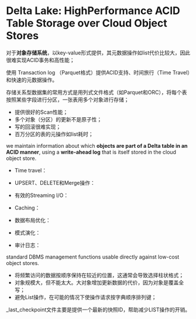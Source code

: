 # Delta Lake: HighPerformance ACID Table Storage over Cloud Object Stores



对于**对象存储系统**，以key-value形式提供，其元数据操作如list代价比较大，因此很难实现ACID事务和高性能；

使用 Transaction log （Parquet格式）提供ACID支持、时间旅行（Time Travel）和快速的元数据操作。



存储关系型数据集的常用方式是用列式文件格式（如Parquet和ORC），将每个表按照某些字段进行分区，一张表用多个对象进行存储；

- 提供很好的Scan性能；
- 多个对象（分区）的更新不是原子性；
- 写的回滚很难实现；
- 百万分区的表的元操作如list耗时；



we maintain information about which **objects are part of a Delta table in an ACID manner**, using a **write-ahead log** that is itself stored in the cloud object store.

- Time travel：
- UPSERT、DELETE和Merge操作：
- 有效的Streaming I/O：
- Caching：
- 数据布局优化：
- 模式演化：

- 审计日志：



standard DBMS management functions usable directly against low-cost object stores.



- 将频繁访问的数据按顺序保持在较近的位置，这通常会导致选择柱状格式；
- 对象规模大，但不能太大。大对象增加更新数据的代价，因为对象是覆盖全写；
- 避免List操作，在可能的情况下使操作请求按字典顺序排列键；



_last_checkpoint文件主要是提供一个最新的快照ID，帮助减少LIST操作的开销。